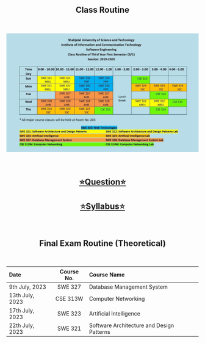 <h2 align = "center">Class Routine</h2><br>
<div align = "center">

![Class Routine](ClassRoutine.jpeg)

</div>
<br>
<div align = "center">

## [⭐Question⭐][ques]

## [⭐Syllabus⭐][syl]
</div>

<br>

<h2 align = "center"> Final Exam Routine (Theoretical) </h2><br>

<div align="center">

| Date | Course No. | Course Name|
| :-- | :--: | :-- |
| 9th July, 2023 | SWE 327 | Database Management System |
| 13th July, 2023 | CSE 313W | Computer Networking |
| 17th July, 2023 | SWE 323 | Artificial Intelligence |
| 22th July, 2023 | SWE 321 | Software Architecture and Design Patterns |

</div>


[ques]: https://drive.google.com/drive/folders/1-z00v0KwscyUJ3OM9cfXhsnmbBxvQdM0?usp=share_link
[syl]: https://drive.google.com/file/d/17D3TA_ZTkBTeXb9tY33LRqyQGuua-AH5/view?usp=share_link